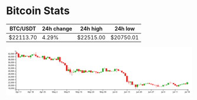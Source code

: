 # Bitcoin Stats

BTC/USDT|24h change|24h high|24h low|
|---|---|---|---|
|$22113.70|4.29%|$22515.00|$20750.01|

<img src="./chart.svg">
